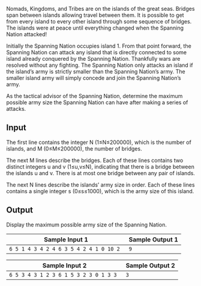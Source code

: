 Nomads, Kingdoms, and Tribes are on the islands of the great seas. Bridges span between islands allowing travel between them. It is possible to get from every island to every other island through some sequence of bridges. The islands were at peace until everything changed when the Spanning Nation attacked!

Initially the Spanning Nation occupies island 1. From that point forward, the Spanning Nation can attack any island that is directly connected to some island already conquered by the Spanning Nation. Thankfully wars are resolved without any fighting. The Spanning Nation only attacks an island if the island’s army is strictly smaller than the Spanning Nation’s army. The smaller island army will simply concede and join the Spanning Nation’s army.

As the tactical advisor of the Spanning Nation, determine the maximum possible army size the Spanning Nation can have after making a series of attacks.

## Input

The first line contains the integer N (1≤N≤200000), which is the number of islands, and M (0≤M≤200000), the number of bridges.

The next M lines describe the bridges. Each of these lines contains two distinct integers u and v (1≤u,v≤N), indicating that there is a bridge between the islands u and v. There is at most one bridge between any pair of islands.

The next N lines describe the islands’ army size in order. Each of these lines contains a single integer s (0≤s≤1000), which is the army size of this island.

## Output

Display the maximum possible army size of the Spanning Nation.

| Sample Input 1                          | Sample Output 1 |
| --------------------------------------- | --------------- |
| `6 5 1 4 3 4 2 4 6 3 5 4 2 4 1 0 10 2 ` | `9 `            |

| Sample Input 2                         | Sample Output 2 |
| -------------------------------------- | --------------- |
| `6 5 3 4 3 1 2 3 6 1 5 3 2 3 0 1 3 3 ` | `3`             |